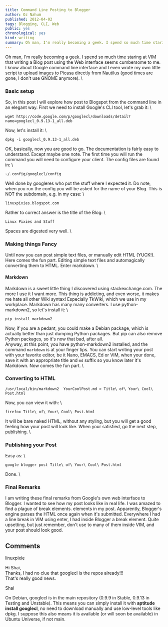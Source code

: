 ```yaml
---
title: Command Line Posting to Blogger
author: Oz Nahum
published: 2012-04-02
tags: Blogging, CLI, Web
public: yes
chronological: yes
kind: writing 
summary: Oh man, I'm really becoming a geek. I spend so much time staring at VIM that writing a Blog post using the Web interface seems cumbersome to me.   
---
```


Oh man, I'm really becoming a geek. I spend so much time staring at VIM
that writing a Blog post using the Web interface seems cumbersome to me.
I know about Google command line interface and I even wrote my own
little script to upload images to Picasa directly from Nautilus (good
times are gone, I don't use GNOME anymore). \

### Basic setup

So, in this post I will explore how post to Blogspot from the command
line in an elegant way. First we need to install Google's CLI tool,
let's grab it: \

    wget http://code.google.com/p/googlecl/downloads/detail?name=googlecl_0.9.13-1_all.deb

Now, let's install it: \

    dpkg -i googlecl_0.9.13-1_all.deb

OK, basically, now you are good to go. The documentation is fairly easy
to understand. Except maybe one note. The first time you will run the
command you will need to configure your client. The config files are
found in: \

    ~/.config/googlecl/config

Well done by googleres who put the stuff where I expected it. Do note,
when you run the config you will be asked for the name of your Blog.
This is NOT the subdomain, e.g. in my case: \

    linuxpixies.blogspot.com

Rather to correct answer is the title of the Blog: \

    Linux Pixies and Stuff

Spaces are digested very well. \

###  

### Making things Fancy

Until now you can post simple text files, or manually edit HTML (YUCK!).
Here comes the fun part. Editing simple text files and automagically
converting them to HTML. Enter markdown. \

####  

#### Markdown

Markdown is a sweet little thing I discovered using stackexchange.com.
The more I use it I want more. This thing is addicting, and even worse,
it makes me hate all other Wiki syntax! Especially TkWiki, which we use
in my workplace. Markdown has many many converters. I use
python-markdown2, so let's install it: \

    pip install markdown2

Now, if you are a pedant, you could make a Debian package, which is
actually better than just dumping Python packages. But pip can also
remove Python packages, so it's now that bad, after all.\
Anyway, at this point, you have python-markdown2 installed, and the
command `markdown` is at your finger tips. You can start writing your
post with your favorite editor, be it Nano, EMACS, Ed or VIM, when your
done, save it with an appropriate title and `md` suffix so you know
later it's Markdown. Now comes the fun part. \

###  

### Converting to HTML

    /usr/local/bin/markdown2  YourCoolPost.md > Title\ of\ Your\ Cool\ Post.html

Now, you can view it with: \

    firefox Title\ of\ Your\ Cool\ Post.html

It will be bare naked HTML, without any styling, but you will get a good
feeling how your post will look like. When your satisfied, go the next
step, publishing. \

###  

###  Publishing your Post

Easy as: \

    google blogger post Title\ of\ Your\ Cool\ Post.html

Done. \

###  

### Final Remarks

I am writing these final remarks from Google's own web interface to
Blogger. I wanted to see how my post looks like in real life. I was
amazed to find a plague of break elements. elements in my post.
Apparently, Blogger's engine parses the HTML once again when it's
submitted. Everywhere I had a line break in VIM using enter, I had
inside Blogger a break element. Quite upsetting, but just remember,
don't use to many of them inside VIM, and your post should look good.

Comments
--------

linuxpixie

Hi Shai, \
Thanks, I had no clue that googlecl is the repos already!!! \
That's really good news.

Shai

On Debian, googlecl is in the main repository (0.9.9 in Stable, 0.9.13
in Testing and Unstable). This means you can simply install it with
**aptitude install googlecl**, no need to download manually and use
low-level tools like dpkg. I suppose this also means it is available (or
will soon be available) in Ubuntu Universe, if not main.
